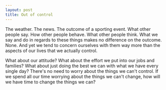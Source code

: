 ```yaml
---
layout: post
title: Out of control
---
```


The weather. The news. The outcome of a sporting event. What other people say. How other people behave. What other people think. What we say and do in regards to these things makes no difference on the outcome. None. And yet we tend to concern ourselves with them way more than the aspects of our lives that we actually control.

What about our attitude? What about the effort we put into our jobs and families? What about just doing the best we can with what we have every single day? There's no need to worry about the things we can't control. If we spend all our time worrying about the things we can't change, how will we have time to change the things we can?
